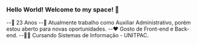 ### Hello World! Welcome to my space! 👋

--🎂 23 Anos
--💼 Atualmente trabalho como Auxiliar Administrativo, porém estou aberto para novas oportunidades.
--❤️ Gosto de Front-end e Back-end.
--👨‍🎓 Cursando Sistemas de Informação - UNITPAC.
